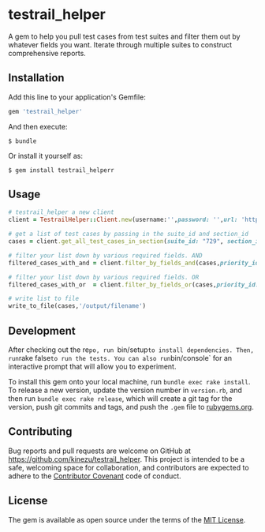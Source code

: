 # testrail_helper

A gem to help you pull test cases from test suites and filter them out by whatever fields you want. Iterate through multiple suites to construct comprehensive reports.

## Installation

Add this line to your application's Gemfile:

```ruby
gem 'testrail_helper'
```

And then execute:

    $ bundle

Or install it yourself as:

    $ gem install testrail_helperr

## Usage

```ruby
# testrail_helper a new client
client = TestrailHelper::Client.new(username:'',password: '',url: 'https://blarg.testrail.com/')

# get a list of test cases by passing in the suite_id and section_id
cases = client.get_all_test_cases_in_section(suite_id: "729", section_id: "8")

# filter your list down by various required fields. AND
filtered_cases_with_and = client.filter_by_fields_and(cases,priority_id: 4, created_by: 34)

# filter your list down by various required fields. OR
filtered_cases_with_or  = client.filter_by_fields_or(cases,priority_id: 4, created_by: 34)

# write list to file
write_to_file(cases,'/output/filename')
```

## Development

After checking out the re`po, run `bin/setup` to install dependencies. Then, run `rake false` to run the tests. You can also run `bin/console` for an interactive prompt that will allow you to experiment.

To install this gem onto your local machine, run `bundle exec rake install`. To release a new version, update the version number in `version.rb`, and then run `bundle exec rake release`, which will create a git tag for the version, push git commits and tags, and push the `.gem` file to [rubygems.org](https://rubygems.org).

## Contributing

Bug reports and pull requests are welcome on GitHub at https://github.com/kinezu/testrail_helper. This project is intended to be a safe, welcoming space for collaboration, and contributors are expected to adhere to the [Contributor Covenant](contributor-covenant.org) code of conduct.


## License

The gem is available as open source under the terms of the [MIT License](http://opensource.org/licenses/MIT).

